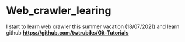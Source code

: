 # Web_crawler_learing
I start to learn  web crawler  this summer vacation (18/07/2021)
and learn github **https://github.com/twtrubiks/Git-Tutorials**
